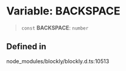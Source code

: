 # Variable: BACKSPACE

> `const` **BACKSPACE**: `number`

## Defined in

node_modules/blockly/blockly.d.ts:10513
